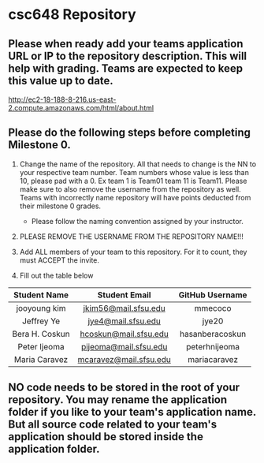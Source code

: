 # csc648 Repository

## Please when ready add your teams application URL or IP to the repository description. This will help with grading. Teams are expected to keep this value up to date.
http://ec2-18-188-8-216.us-east-2.compute.amazonaws.com/html/about.html

## Please do the following steps before completing Milestone 0.
1. Change the name of the repository. All that needs to change is the NN to your respective team number. Team numbers whose value is less than 10, please pad with a 0. Ex team 1 is Team01 team 11 is Team11. Please make sure to also remove the username from the repository as well. Teams with incorrectly name repository will have points deducted from their milestone 0 grades.
      - Please follow the naming convention assigned by your instructor.

1. PLEASE REMOVE THE USERNAME FROM THE REPOSITORY NAME!!!

2. Add ALL members of your team to this repository. For it to count, they must ACCEPT the invite.

3. Fill out the table below


| Student Name | Student Email | GitHub Username |
|    :---:     |     :---:     |     :---:       |
| jooyoung kim      |   jkim56@mail.sfsu.edu            |     mmecoco            |
| Jeffrey Ye      | jye4@mail.sfsu.edu              |     jye20             |
| Bera H. Coskun      |    hcoskun@mail.sfsu.edu           |    hasanberacoskun           |
| Peter Ijeoma     |    pijeoma@mail.sfsu.edu           |  peterhnijeoma                |
| Maria Caravez      |    mcaravez@mail.sfsu.edu           |    mariacaravez              |

## NO code needs to be stored in the root of your repository. You may rename the application folder if you like to your team's application name. But all source code related to your team's application should be stored inside the application folder.
